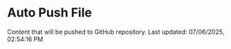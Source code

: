 # Auto Push File

Content that will be pushed to GitHub repository.
Last updated: 07/06/2025, 02:54:16 PM